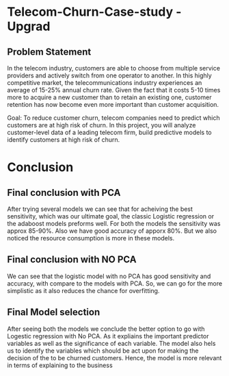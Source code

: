 # Telecom-Churn-Case-study - Upgrad


## Problem Statement
In the telecom industry, customers are able to choose from multiple service providers and actively switch from one operator to another. In this highly competitive market, the telecommunications industry experiences an average of 15-25% annual churn rate. Given the fact that it costs 5-10 times more to acquire a new customer than to retain an existing one, customer retention has now become even more important than customer acquisition.

Goal: To reduce customer churn, telecom companies need to predict which customers are at high risk of churn. In this project, you will analyze customer-level data of a leading telecom firm, build predictive models to identify customers at high risk of churn.


# Conclusion

## Final conclusion with PCA
After trying several models we can see that for acheiving the best sensitivity, which was our ultimate goal, the classic Logistic regression or the adaboost models preforms well. For both the models the sensitivity was approx 85-90%. Also we have good accuracy of apporx 80%. But we also noticed the resource consumption is more in these models.

## Final conclusion with NO PCA
We can see that the logistic model with no PCA has good sensitivity and accuracy, with compare to the models with PCA. So, we can go for the more simplistic as it also reduces the chance for overfitting.

## Final Model selection
After seeing both the models we conclude the better option to go with Logestic regression with No PCA. As it expliains the important predictor variables as well as the significance of each variable. The model also hels us to identify the variables which should be act upon for making the decision of the to be churned customers. Hence, the model is more relevant in terms of explaining to the business
